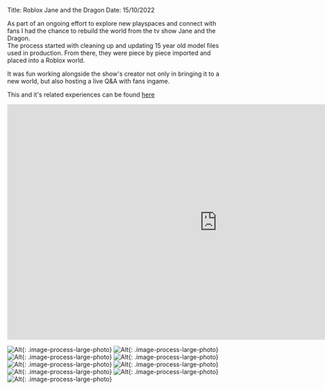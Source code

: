Title: Roblox Jane and the Dragon
Date: 15/10/2022

As part of an ongoing effort to explore new playspaces and connect with fans I had the chance to
rebuild the world from the tv show Jane and the Dragon.  
The process started with cleaning up and updating 15 year old model files used in production. 
From there, they were piece by piece imported and placed into a Roblox world. 

It was fun working alongside the show's creator not only in bringing it to a new world, but also hosting a live Q&A with fans ingame.

This and it's related experiences can be found [here](https://www.roblox.com/games/10300478736)

<iframe width="966" height="543" src="https://www.youtube.com/embed/bDsiEpDc_Jw" title="Jane and the Dragon Q&A with Martin Baynton" frameborder="0" allow="accelerometer; autoplay; clipboard-write; encrypted-media; gyroscope; picture-in-picture" allowfullscreen></iframe>

![Alt]({static}/images/d/JATD_Roblox_1.png){: .image-process-large-photo}
![Alt]({static}/images/d/JATD_Roblox_7.png){: .image-process-large-photo}
![Alt]({static}/images/d/JATD_Roblox_9.png){: .image-process-large-photo}
![Alt]({static}/images/d/JATD_Roblox_8.png){: .image-process-large-photo}
![Alt]({static}/images/d/JATD_Roblox_6.png){: .image-process-large-photo}
![Alt]({static}/images/d/JATD_Roblox_2.png){: .image-process-large-photo}
![Alt]({static}/images/d/JATD_Roblox_3.png){: .image-process-large-photo}
![Alt]({static}/images/d/JATD_Roblox_4.png){: .image-process-large-photo}
![Alt]({static}/images/d/JATD_Roblox_5.png){: .image-process-large-photo}


